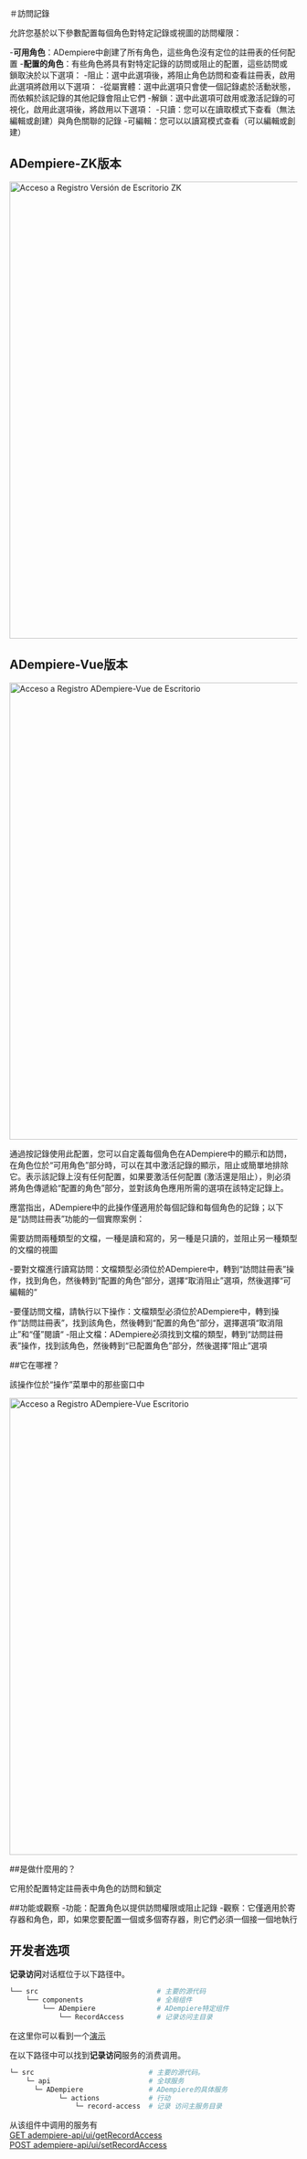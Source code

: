 ＃訪問記錄

允許您基於以下參數配置每個角色對特定記錄或視圖的訪問權限：

  -**可用角色**：ADempiere中創建了所有角色，這些角色沒有定位的註冊表的任何配置
  -**配置的角色**：有些角色將具有對特定記錄的訪問或阻止的配置，這些訪問或
  鎖取決於以下選項：
    -阻止：選中此選項後，將阻止角色訪問和查看註冊表，啟用此選項將啟用以下選項：
         -從屬實體：選中此選項只會使一個記錄處於活動狀態，而依賴於該記錄的其他記錄會阻止它們
    -解鎖：選中此選項可啟用或激活記錄的可視化，啟用此選項後，將啟用以下選項：
      -只讀：您可以在讀取模式下查看（無法編輯或創建）與角色關聯的記錄
      -可編輯：您可以以讀寫模式查看（可以編輯或創建）
      
## ADempiere-ZK版本
   
<img :src="$withBase('/images/components/record-access/ad-zk-window-record-access.png')" alt="Acceso a Registro Versión de Escritorio ZK" width="800px">
     
## ADempiere-Vue版本

<img :src="$withBase('/images/components/record-access/ad-vue-window-record-access.png')" alt="Acceso a Registro ADempiere-Vue de Escritorio" width="800px">

通過按記錄使用此配置，您可以自定義每個角色在ADempiere中的顯示和訪問，在角色位於“可用角色”部分時，可以在其中激活記錄的顯示，阻止或簡單地排除它。表示該記錄上沒有任何配置，如果要激活任何配置
(激活還是阻止），則必須將角色傳遞給“配置的角色”部分，並對該角色應用所需的選項在該特定記錄上。

應當指出，ADempiere中的此操作僅適用於每個記錄和每個角色的記錄；以下是“訪問註冊表”功能的一個實際案例：

需要訪問兩種類型的文檔，一種是讀和寫的，另一種是只讀的，並阻止另一種類型的文檔的視圖
  
  -要對文檔進行讀寫訪問：文檔類型必須位於ADempiere中，轉到“訪問註冊表”操作，找到角色，然後轉到“配置的角色”部分，選擇“取消阻止”選項，然後選擇“可編輯的“
  
  -要僅訪問文檔，請執行以下操作：文檔類型必須位於ADempiere中，轉到操作“訪問註冊表”，找到該角色，然後轉到“配置的角色”部分，選擇選項“取消阻止”和“僅”閱讀“
  -阻止文檔：ADempiere必須找到文檔的類型，轉到“訪問註冊表”操作，找到該角色，然後轉到“已配置角色”部分，然後選擇“阻止”選項
  
##它在哪裡？

該操作位於“操作”菜單中的那些窗口中

<img :src="$withBase('/images/components/record-access/ad-vue-location-access-to-registration.png')" alt="Acceso a Registro ADempiere-Vue Escritorio" width="800px">

##是做什麼用的？

它用於配置特定註冊表中角色的訪問和鎖定

##功能或觀察
-功能：配置角色以提供訪問權限或阻止記錄
-觀察：它僅適用於寄存器和角色，即，如果您要配置一個或多個寄存器，則它們必須一個接一個地執行
  
## 开发者选项

**记录访问**对话框位于以下路径中。

```bash
└── src                             # 主要的源代码
    └── components                  # 全局组件
        └── ADempiere               # ADempiere特定组件
            └── RecordAccess        # 记录访问主目录

```
在这里你可以看到一个[演示](https://demo-ui.erpya.com/#/7aa4242a-93c0-42d8-92be-8250002d3e3c/d97027fd-4cd5-445e-8fd8-ef5d3f7959b4/window/147?tabParent=0&tabChild=0&action=43adbe9d-04a7-4cf6-9582-895c1e40da0b&typeAction=recordAccess)

在以下路径中可以找到**记录访问**服务的消费调用。
```bash
└─ src                            # 主要的源代码。
    └─ api                        # 全球服务
      └─ ADempiere                # ADempiere的具体服务
            └─ actions            # 行动
                └─ record-access  # 记录 访问主服务目录

```


从该组件中调用的服务有 <br>
[GET adempiere-api/ui/getRecordAccess](https://adempiere.github.io/proxy-adempiere-api/guide/default-modules/adempiere-api/user.html#user-service)<br>
[POST adempiere-api/ui/setRecordAccess](https://adempiere.github.io/proxy-adempiere-api/guide/default-modules/adempiere-api/user.html#user-service)
